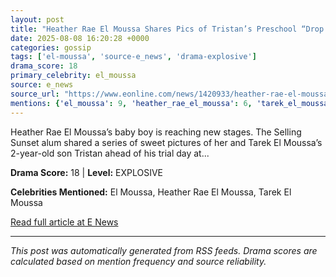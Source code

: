 ```yaml
---
layout: post
title: "Heather Rae El Moussa Shares Pics of Tristan’s Preschool “Drop In”""
date: 2025-08-08 16:20:28 +0000
categories: gossip
tags: ['el-moussa', 'source-e_news', 'drama-explosive']
drama_score: 18
primary_celebrity: el_moussa
source: e_news
source_url: "https://www.eonline.com/news/1420933/heather-rae-el-moussa-tarek-el-moussas-son-at-preschool?cmpid=rss-syndicate-genericrss-us-top_stories""
mentions: {'el_moussa': 9, 'heather_rae_el_moussa': 6, 'tarek_el_moussa': 3}
---
```


Heather Rae El Moussa’s baby boy is reaching new stages. The Selling Sunset alum shared a series of sweet pictures of her and Tarek El Moussa’s 2-year-old son Tristan ahead of his trial day at...

**Drama Score:** 18 | **Level:** EXPLOSIVE

**Celebrities Mentioned:** El Moussa, Heather Rae El Moussa, Tarek El Moussa

[Read full article at E News](https://www.eonline.com/news/1420933/heather-rae-el-moussa-tarek-el-moussas-son-at-preschool?cmpid=rss-syndicate-genericrss-us-top_stories)

---
*This post was automatically generated from RSS feeds. Drama scores are calculated based on mention frequency and source reliability.*
